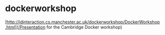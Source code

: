 # dockerworkshop
[http://idinteraction.cs.manchester.ac.uk/dockerworkshop/DockerWorkshop.html](/Presentation for the Cambridge Docker workshop)


[](https://travis-ci.org/IDInteraction/dockerworkshop.svg?branch=master)
